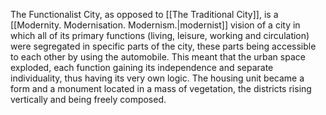 The Functionalist City, as opposed to [[The Traditional City]], is a [[Modernity. Modernisation. Modernism.|modernist]] vision of a city in which all of its primary functions (living, leisure, working and circulation) were segregated in specific parts of the city, these parts being accessible to each other by using the automobile. This meant that the urban space exploded, each function gaining its independence and separate individuality, thus having its very own logic. The housing unit became a form and a monument located in a mass of vegetation, the districts rising vertically and being freely composed.
